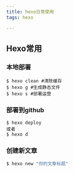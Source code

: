 ```yaml
---
title: hexo日常使用
tags: hexo

---
```

## Hexo常用

### 本地部署

```shell
$ hexo clean #清除缓存
$ hexo g #生成静态文件
$ hexo s #部署运营
```

### 部署到github

```shell
$ hexo deploy
或者
$ hexo d
```

### 创建新文章

``` bash
$ hexo new "你的文章标题"
```

